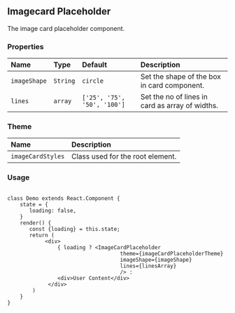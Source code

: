 ## Imagecard Placeholder

The image card placeholder component.

### Properties

| Name         | Type     | Default                     | Description                                     |
| :----------- | :------- | :-------------------------- | :---------------------------------------------- |
| `imageShape` | `String` | `circle`                    | Set the shape of the box in card component.     |
| `lines`      | `array`  | `['25', '75', '50', '100']` | Set the no of lines in card as array of widths. |

### Theme

| Name              | Description                      |
| :---------------- | :------------------------------- |
| `imageCardStyles` | Class used for the root element. |

### Usage

```

class Demo extends React.Component {
    state = {
       loading: false,
    }
    render() {
       const {loading} = this.state;
       return (
            <div>
                { loading ? <ImageCardPlaceholder 
                                    theme={imageCardPlaceholderTheme} 
                                    imageShape={imageShape} 
                                    lines={linesArray}  
                                    /> : 
                <div>User Content</div>
             </div>
        )
    }
}
```
